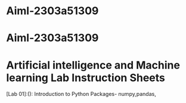# Aiml-2303a51309
# Aiml-2303a51309
# Artificial intelligence and Machine learning Lab Instruction Sheets
[Lab 01]:(): Introduction to Python Packages- numpy,pandas,
